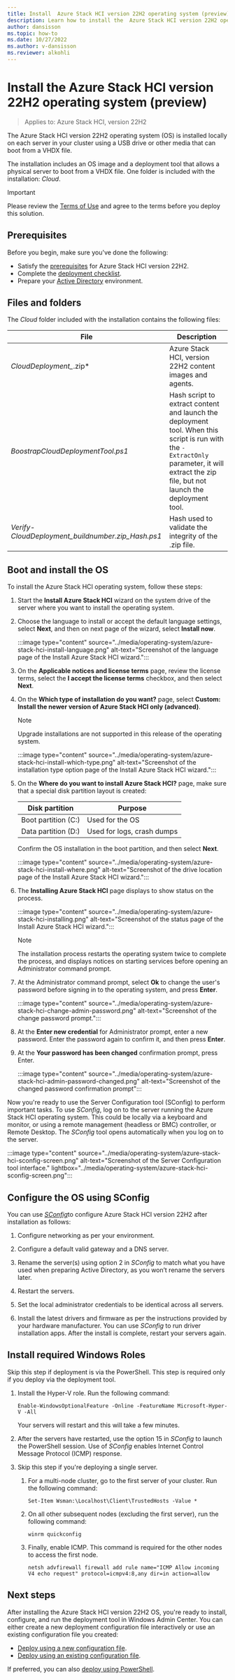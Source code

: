 ```yaml
---
title: Install  Azure Stack HCI version 22H2 operating system (preview)
description: Learn how to install the  Azure Stack HCI version 22H2 operating system on each server of your cluster (preview).
author: dansisson
ms.topic: how-to
ms.date: 10/27/2022
ms.author: v-dansisson
ms.reviewer: alkohli
---
```


# Install the Azure Stack HCI version 22H2 operating system (preview)

> Applies to: Azure Stack HCI, version 22H2

The  Azure Stack HCI version 22H2 operating system (OS) is installed locally on each server in your cluster using a USB drive or other media that can boot from a VHDX file.

The installation includes an OS image and a deployment tool that allows a physical server to boot from a VHDX file. <!--This is different from how Azure Stack HCI has been installed in the past.--> One folder is included with the installation: *Cloud*.

> [!IMPORTANT]
 > Please review the [Terms of Use](https://azure.microsoft.com/support/legal/preview-supplemental-terms/) and agree to the terms before you deploy this solution.

## Prerequisites

Before you begin, make sure you've done the following:

- Satisfy the [prerequisites](deployment-tool-prerequisites.md)  for Azure Stack HCI version 22H2.
- Complete the [deployment checklist](deployment-tool-checklist.md).
- Prepare your [Active Directory](deployment-tool-active-directory.md) environment.

## Files and folders

The *Cloud* folder included with the installation contains the following files:

|File|Description|
|--|--|
|*CloudDeployment_*.zip*|Azure Stack HCI, version 22H2 content images and agents.|
|*BoostrapCloudDeploymentTool.ps1*|Hash script to extract content and launch the deployment tool. When this script is run with the `-ExtractOnly` parameter, it will extract the zip file, but not launch the deployment tool.|
|*Verify-CloudDeployment_buildnumber.zip_Hash.ps1*|Hash used to validate the integrity of the .zip file.|


## Boot and install the OS

To install the Azure Stack HCI operating system, follow these steps:

1. Start the **Install Azure Stack HCI** wizard on the system drive of the server where you want to install the operating system.
1. Choose the language to install or accept the default language settings, select **Next**, and then on next page of the wizard, select **Install now**.

    :::image type="content" source="../media/operating-system/azure-stack-hci-install-language.png" alt-text="Screenshot of the language page of the Install Azure Stack HCI wizard.":::

1. On the **Applicable notices and license terms** page, review the license terms, select the **I accept the license terms** checkbox, and then select **Next**.
1. On the **Which type of installation do you want?** page, select **Custom: Install the newer version of Azure Stack HCI only (advanced)**.

    > [!NOTE]
    > Upgrade installations are not supported in this release of the operating system.

    :::image type="content" source="../media/operating-system/azure-stack-hci-install-which-type.png" alt-text="Screenshot of the installation type option page of the Install Azure Stack HCI wizard.":::

1. On the **Where do you want to install Azure Stack HCI?** page, make sure that a special disk partition layout is created:

    | Disk partition         | Purpose                  |
    |------------------------|--------------------------|
    | Boot partition (C:)    |Used for the OS           |
    | Data partition (D:)    |Used for logs, crash dumps |

    Confirm the OS installation in the boot partition, and then select **Next**.
    

    :::image type="content" source="../media/operating-system/azure-stack-hci-install-where.png" alt-text="Screenshot of the drive location page of the Install Azure Stack HCI wizard.":::

1. The **Installing Azure Stack HCI** page displays to show status on the process.

    :::image type="content" source="../media/operating-system/azure-stack-hci-installing.png" alt-text="Screenshot of the status page of the Install Azure Stack HCI wizard.":::

    > [!NOTE]
    > The installation process restarts the operating system twice to complete the process, and displays notices on starting services before opening an Administrator command prompt.

1. At the Administrator command prompt, select **Ok** to change the user's password before signing in to the operating system, and press **Enter**.

    :::image type="content" source="../media/operating-system/azure-stack-hci-change-admin-password.png" alt-text="Screenshot of the change password prompt.":::

1. At the **Enter new credential** for Administrator prompt, enter a new password. Enter the password again to confirm it, and then press **Enter**.
1. At the **Your password has been changed** confirmation prompt, press Enter.

    :::image type="content" source="../media/operating-system/azure-stack-hci-admin-password-changed.png" alt-text="Screenshot of the changed password confirmation prompt":::

Now you're ready to use the Server Configuration tool (SConfig) to perform important tasks. To use *SConfig*, log on to the server running the Azure Stack HCI operating system. This could be locally via a keyboard and monitor, or using a remote management (headless or BMC) controller, or Remote Desktop. The *SConfig* tool opens automatically when you log on to the server.

:::image type="content" source="../media/operating-system/azure-stack-hci-sconfig-screen.png" alt-text="Screenshot of the Server Configuration tool interface." lightbox="../media/operating-system/azure-stack-hci-sconfig-screen.png":::


## Configure the OS using SConfig

You can use [*SConfig*](https://www.powershellgallery.com/packages/SCONFIG/2.0.1)to configure Azure Stack HCI version 22H2 after installation as follows:

1. Configure networking as per your environment.

1. Configure a default valid gateway and a DNS server.

1. Rename the server(s) using option 2 in *SConfig* to match what you have used when preparing Active Directory, as you won’t rename the servers later.

1. Restart the servers.

1. Set the local administrator credentials to be identical across all servers.

1. Install the latest drivers and firmware as per the instructions provided by your hardware manufacturer. You can use *SConfig* to run driver installation apps. After the install is complete, restart your servers again.

## Install required Windows Roles

Skip this step if deployment is via the PowerShell. This step is required only if you deploy via the deployment tool.


1. Install the Hyper-V role. Run the following command: 

    ```azurepowershell
    Enable-WindowsOptionalFeature -Online -FeatureName Microsoft-Hyper-V -All
    ```

    Your servers will restart and this will take a few minutes.

1. After the servers have restarted, use the option 15 in *SConfig* to launch the PowerShell session. Use of *SConfig* enables Internet Control Message Protocol (ICMP) response.

1. Skip this step if you're deploying a single server.
    1. For a multi-node cluster, go to the first server of your cluster. Run the following command:

        ```azurepowershell
        Set-Item Wsman:\Localhost\Client\TrustedHosts -Value *
        ```
    1. On all other subsequent nodes (excluding the first server), run the following command:

        ```azurepowershell
        winrm quickconfig
        ```

    1. Finally, enable ICMP. This command is required for the other nodes to access the first node. 
    
        ```azurepowershell
        netsh advfirewall firewall add rule name="ICMP Allow incoming V4 echo request" protocol=icmpv4:8,any dir=in action=allow
        ```

## Next steps

After installing the Azure Stack HCI version 22H2 OS, you're ready to install, configure, and run the deployment tool in Windows Admin Center. You can either create a new deployment configuration file interactively or use an existing configuration file you created:

- [Deploy using a new configuration file](deployment-tool-new-file.md).
- [Deploy using an existing configuration file](deployment-tool-existing-file.md).

If preferred, you can also [deploy using PowerShell](deployment-tool-powershell.md).